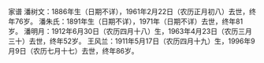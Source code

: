 
家谱
潘树文：1886年生（日期不详），1961年2月22日（农历正月初八）去世，终年76岁。
潘朱氏：1891年生（日期不详），1971年（日期不详）去世，终年81岁。
潘明月：1912年6月30日（农历四月十八）生，1963年4月23日（农历三月三十）去世，终年52岁。
王风兰：1911年5月17日（农历四月十九）生，1996年9月9日（农历七月十七）去世，终年86岁。

